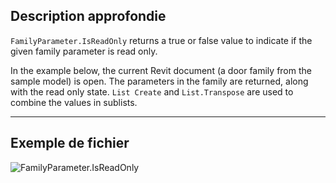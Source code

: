 ## Description approfondie
`FamilyParameter.IsReadOnly` returns a true or false value to indicate if the given family parameter is read only.

In the example below, the current Revit document (a door family from the sample model) is open. The parameters in the family are returned, along with the read only state. `List Create` and `List.Transpose` are used to combine the values in sublists.
___
## Exemple de fichier

![FamilyParameter.IsReadOnly](./Revit.Elements.FamilyParameter.IsReadOnly_img.jpg)

